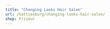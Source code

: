 ```yaml
---
title: "Changing Looks Hair Salon"
url: /hattiesburg/changing-looks-hair-salon/
shop: Friseur
---
```

